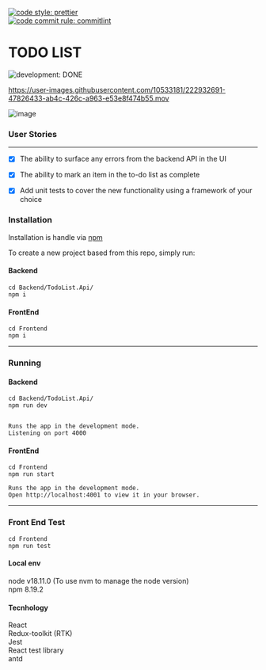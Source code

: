 [![code style: prettier](https://img.shields.io/badge/code_style-prettier-ff69b4.svg?style=plastic)](https://github.com/prettier/prettier)  
[![code commit rule: commitlint](https://img.shields.io/badge/code_commite-commitlint-ff69b4.svg?style=plastic)](https://github.com/conventional-changelog/commitlint)

# TODO LIST

![development: DONE](https://img.shields.io/badge/development-DONE-informational.svg?style=plastic)


https://user-images.githubusercontent.com/10533181/222932691-47826433-ab4c-426c-a963-e53e8f474b55.mov

![image](https://user-images.githubusercontent.com/10533181/222932850-c7ce68c9-b3ff-47cb-b164-99fc1b9e353f.png)

### User Stories

---

- [x] The ability to surface any errors from the backend API in the UI
- [x] The ability to mark an item in the to-do list as complete
- [x] Add unit tests to cover the new functionality using a framework of your choice


### Installation

Installation is handle via [npm](https://docs.npmjs.com/)

To create a new project based from this repo, simply run:

#### Backend  
```shell
cd Backend/TodoList.Api/
npm i
```
#### FrontEnd  
```shell
cd Frontend
npm i
```
---

### Running

#### Backend  
```shell
cd Backend/TodoList.Api/
npm run dev


Runs the app in the development mode.
Listening on port 4000
```

#### FrontEnd  
```shell
cd Frontend
npm run start

Runs the app in the development mode.  
Open http://localhost:4001 to view it in your browser.
```
---

### Front End Test
```shell
cd Frontend
npm run test
```

#### Local env

node v18.11.0 (To use nvm to manage the node version)  
npm 8.19.2

#### Tecnhology

React  
Redux-toolkit (RTK)  
Jest  
React test library  
antd  
